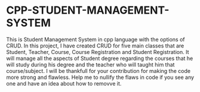 # CPP-STUDENT-MANAGEMENT-SYSTEM
This is Student Management System in cpp language with the options of CRUD.
In this project, I have created CRUD for five main classes that are Student, Teacher, Course, Course Registration and Student Registration.
It will manage all the aspects of Student degree regarding the courses that he will study during his degree and the teacher who will taught him that course/subject.
I will be thankfull for your contribution for making the code more strong and flawless.
Help me to nullify the flaws in code if you see any one and have an idea about how to removve it.
